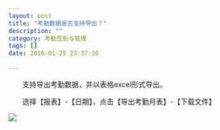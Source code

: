 ```yaml
---
layout: post
title: "考勤数据是否支持导出？"
description: ""
category: 考勤签到与管理
tags: []
date: 2016-01-25 23:37:10

---
```

&#160; &#160; &#160; &#160;支持导出考勤数据，并以表格excel形式导出。

&#160; &#160; &#160; &#160;选择【报表】-【日期】，点击【导出考勤月表】-【下载文件】

![](../../../oahelps_img/baobiao.png)

